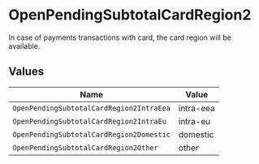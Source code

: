 # OpenPendingSubtotalCardRegion2

In case of payments transactions with card, the card region will be available.


## Values

| Name                                     | Value                                    |
| ---------------------------------------- | ---------------------------------------- |
| `OpenPendingSubtotalCardRegion2IntraEea` | intra-eea                                |
| `OpenPendingSubtotalCardRegion2IntraEu`  | intra-eu                                 |
| `OpenPendingSubtotalCardRegion2Domestic` | domestic                                 |
| `OpenPendingSubtotalCardRegion2Other`    | other                                    |